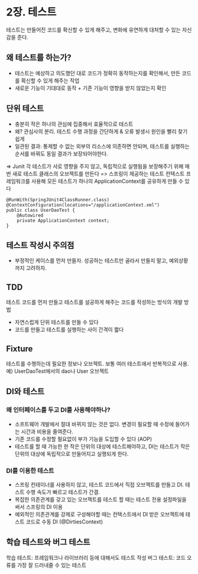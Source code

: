 # 2장. 테스트

테스트는 만들어진 코드를 확신할 수 있게 해주고, 변화에 유연하게 대처할 수 있는 자신감을 준다.

## 왜 테스트를 하는가?
- 테스트는 예상하고 의도했던 대로 코드가 정확히 동작하는지를 확인해서, 만든 코드를 확신할 수 있게 해주는 작업
- 새로운 기능이 기대대로 동작 + 기존 기능이 영향을 받지 않았는지 확인


## 단위 테스트
- 충분히 작은 하나의 관심에 집중해서 효율적으로 테스트
- 왜? 관심사의 분리. 테스트 수행 과정을 간단하게 & 오류 발생시 원인을 빨리 찾기 쉽게
- 일관된 결과: 통제할 수 없는 외부의 리소스에 의존하면 안되며, 테스트를 실행하는 순서를 바꿔도 동일 결과가 보장되어야한다.

=> Junit 각 테스트가 서로 영향을 주지 않고, 독립적으로 실행됨을 보장해주기 위해 매번 새로 테스트 클래스의 오브젝트를 만든다
=> 스프링이 제공하는 테스트 컨텍스트 프레임워크를 사용해 모든 테스트가 하나의 ApplicationContext를 공유하게 만들 수 있다
```
@RunWith(SpringJUnit4ClassRunner.class)
@ContextConfiguration(locations="/applicationContext.xml")
public class UserDaoTest {
    @Autowired
    private ApplicationContext context;
}
```

## 테스트 작성시 주의점
- 부정적인 케이스를 먼저 만들자. 성공하는 테스트만 골라서 만들지 말고, 예외상황까지 고려하자.

## TDD
테스트 코드를 먼저 만들고 테스트를 설공하게 해주는 코드를 작성하는 방식의 개발 방법
- 자연스럽게 단위 테스트를 만들 수 있다
- 코드를 만들고 테스트를 실행하는 사이 간격이 짧다

## Fixture
테스트를 수행하는데 필요한 정보나 오브젝트. 보통 여러 테스트에서 반복적으로 사용.
예) UserDaoTest에서의 dao나 User 오브젝트 

## DI와 테스트
### 왜 인터페이스를 두고 DI를 사용해야하나?
- 소프트웨어 개발에서 절대 바뀌지 않는 것은 없다. 변경이 필요할 때 수정에 들어가는 시간과 비용을 줄여준다.
- 기존 코드를 수정할 필요없이 부가 기능을 도입할 수 있다 (AOP)
- 테스트를 할 때 가능한 한 작은 단위의 대상에 테스트해야하고, DI는 테스트가 작은 단위의 대상에 독립적으로 만들어지고 실행되게 한다.

### DI를 이용한 테스트
- 스프링 컨테이너를 사용하지 않고, 테스트 코드에서 직접 오브젝트를 만들고 DI. 테스트 수행 속도가 빠르고 테스트가 간결.
- 복잡한 의존관계를 갖고 있는 오브젝트를 테스트 할 때는 테스트 전용 설정파일을 써서 스프링의 DI 이용
- 예외적인 의존관계를 강제로 구성해야할 때는 컨텍스트에서 DI 받은 오브젝트에 테스트 코드로 수동 DI (@DirtiesContext)

## 학습 테스트와 버그 테스트
학습 테스트: 프레임워크나 라이브러리 등에 대해서도 테스트 작성
버그 테스트: 코드 오류를 가장 잘 드러내줄 수 있는 테스트